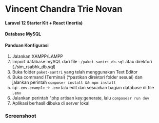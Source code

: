 # Vincent Chandra Trie Novan

#### Laravel 12 Starter Kit + React (Inertia)
#### Database MySQL

#### Panduan Konfigurasi
1. Jalankan XAMPP/LAMPP
2. Import database mySQL dari file `~/paket-santri_db.sql` atau direktori (./sim_rsabhk_db.sql)
3. Buka folder `paket-santri` yang telah menggunakan Text Editor
5. Buka command (Terminal) (*pastikan direktori folder sesuai) dan jalankan perintah `composer install && npm install`
6. cp `.env.example` -> `.env` lalu edit dan sesuaikan bagian database di file `.env`
7. Jalankan perintah "php artisan key:generate, lalu `composesr run dev`
8. Aplikasi berhasil dibuka di server lokal

### Screenshoot

